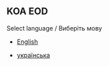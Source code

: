 KOA EOD
-------  

Select language / Виберіть мову  

- [English](https://github.com/JennuHarroc/EoDDocs/blob/main/koa-en/DocList.md)

- [українська](https://github.com/JennuHarroc/EoDDocs/blob/main/koa-uk/DocList.md)

